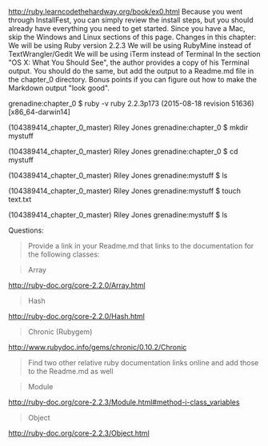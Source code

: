 http://ruby.learncodethehardway.org/book/ex0.html
Because you went through InstallFest, you can simply review the install steps, but you should already have everything you need to get started.
Since you have a Mac, skip the Windows and Linux sections of this page.
Changes in this chapter:
We will be using Ruby version 2.2.3
We will be using RubyMine instead of TextWrangler/Gedit
We will be using iTerm instead of Terminal
In the section "OS X: What You Should See", the author provides a copy of his Terminal output. You should do the same, but add the output to a Readme.md file in the chapter_0 directory.
Bonus points if you can figure out how to make the Markdown output "look good".


grenadine:chapter_0 $ ruby -v
ruby 2.2.3p173 (2015-08-18 revision 51636) [x86_64-darwin14]

(104389414_chapter_0_master) Riley Jones
grenadine:chapter_0 $ mkdir mystuff

(104389414_chapter_0_master) Riley Jones
grenadine:chapter_0 $ cd mystuff

(104389414_chapter_0_master) Riley Jones
grenadine:mystuff $ ls

(104389414_chapter_0_master) Riley Jones
grenadine:mystuff $ touch text.txt

(104389414_chapter_0_master) Riley Jones
grenadine:mystuff $ ls




 Questions:

>Provide a link in your Readme.md that links to the documentation for the following classes:

>Array

http://ruby-doc.org/core-2.2.0/Array.html 

>Hash

http://ruby-doc.org/core-2.2.0/Hash.html

>Chronic (Rubygem)

http://www.rubydoc.info/gems/chronic/0.10.2/Chronic

>Find two other relative ruby documentation links online and add those to the Readme.md as well


>Module 

http://ruby-doc.org/core-2.2.3/Module.html#method-i-class_variables

>Object 

http://ruby-doc.org/core-2.2.3/Object.html
